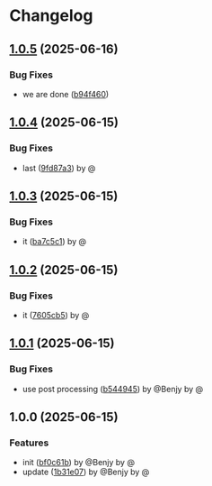# Changelog

## [1.0.5](https://github.com/brrock/release-please-test/compare/v1.0.4...v1.0.5) (2025-06-16)


### Bug Fixes

* we are done ([b94f460](https://github.com/brrock/release-please-test/commit/b94f4603c26a3c981eb6d046bc1c6d35a65bc82f))

## [1.0.4](https://github.com/brrock/release-please-test/compare/v1.0.3...v1.0.4) (2025-06-15)


### Bug Fixes

* last ([9fd87a3](https://github.com/brrock/release-please-test/commit/9fd87a326f6e52d43e43b2dcc5bf07aa949b1cec)) by @

## [1.0.3](https://github.com/brrock/release-please-test/compare/v1.0.2...v1.0.3) (2025-06-15)


### Bug Fixes

* it ([ba7c5c1](https://github.com/brrock/release-please-test/commit/ba7c5c1dd9cb5b48692c70319e9a231c9bce8c01)) by @

## [1.0.2](https://github.com/brrock/release-please-test/compare/v1.0.1...v1.0.2) (2025-06-15)


### Bug Fixes

* it ([7605cb5](https://github.com/brrock/release-please-test/commit/7605cb588c7ffab9c3d83ea4a11b402691a487c7)) by @

## [1.0.1](https://github.com/brrock/release-please-test/compare/v1.0.0...v1.0.1) (2025-06-15)


### Bug Fixes

* use post processing ([b544945](https://github.com/brrock/release-please-test/commit/b544945e0a7e3766f610782f433473d0ece9b852)) by @Benjy by @

## 1.0.0 (2025-06-15)


### Features

* init ([bf0c61b](https://github.com/brrock/release-please-test/commit/bf0c61bf1c286e5ea933e0c9565264591c4ce0e8)) by @Benjy by @
* update ([1b31e07](https://github.com/brrock/release-please-test/commit/1b31e0715e49d63bebcf00eff9e97171aeb23fad)) by @Benjy by @
